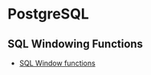 # PostgreSQL

## SQL Windowing Functions

* [SQL Window functions](http://hashrocket.com/blog/posts/sql-window-functions)